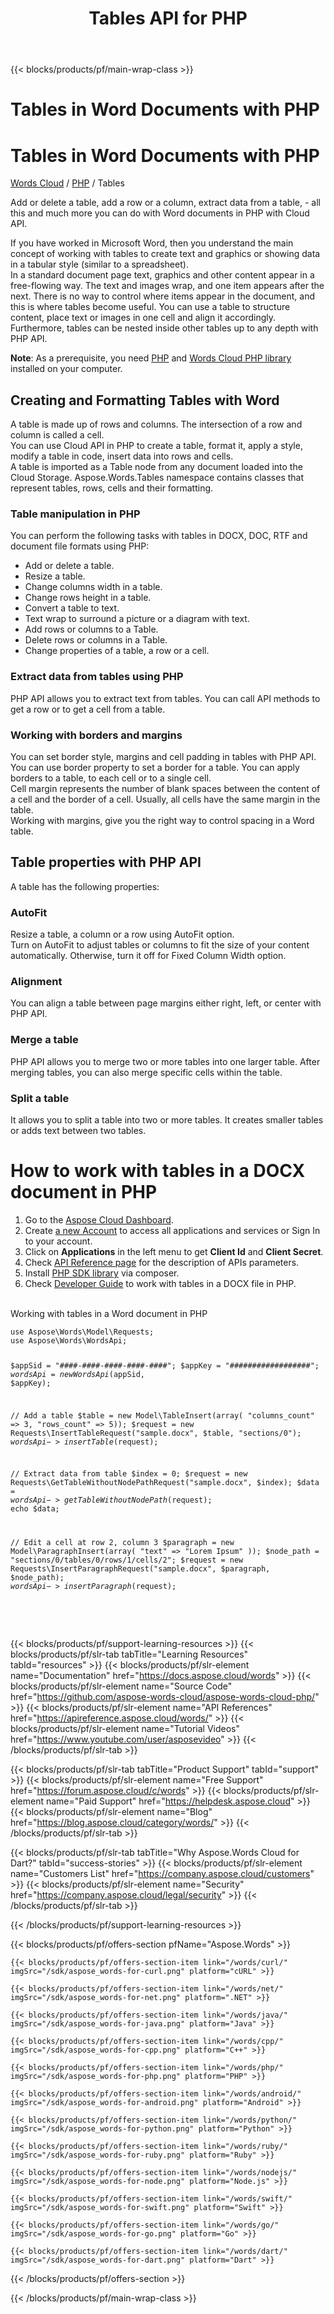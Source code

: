 ﻿---
title: Tables API for PHP 
description: Tables in Word Documents in PHP with Cloud API. Add a table, add a row, extract data from a table, etc.
weight: 40
url: /php/tables
---

{{< blocks/products/pf/main-wrap-class >}}
<div id="fh">
<div class="container">
<div class="row">
<h1>Tables in Word Documents with PHP</h1>
</div>
</div>
</div>
<div class="wmh">
<div class="container">
<div class="row">
<h1>Tables in Word Documents with PHP</h1>
</div>
</div>
</div>
<div id="fm" data-nosnippet="">
<div class="container">
<div class="row">
<p class="navbar-text"><a href="/words/family/">Words Cloud</a> / <a id="sdk" href="/words/php/"> PHP</a> / Tables</p>
</div>
</div>
</div>
<div class="wgray">
<div class="container">
<div class="row">
<div class="w"><p>Add or delete a table, add a row or a column,  extract data from a table, - all this and much more you can do with Word documents in PHP with Cloud API.</p>
<p>If you have worked in Microsoft Word, then you understand the main concept of working with tables to create text and graphics or showing data in a tabular
	style (similar to a spreadsheet).<br/>
	In a standard document page text, graphics and other content appear in a free-flowing way. The text and images wrap, and one item appears after the next. There is
	no way to control where items appear in the document, and this is where tables become useful. You can use a table to structure content, place text or images
	in one cell and align it accordingly. Furthermore, tables can be nested inside other tables up to any depth with PHP API.</p>
<strong>Note</strong>: As a prerequisite, you need <a href="https://www.php.net/downloads.php" target="_blank" rel="noopener">PHP</a> and <a href="https://packagist.org/packages/aspose-cloud/aspose-words-cloud" target="_blank" rel="noopener">Words Cloud PHP library</a> installed on your computer.
<h2>Creating and Formatting Tables with Word</h2>
<p>A table is made up of rows and columns. The intersection of a row and column is called a cell.<br/>
	You can use Cloud API in PHP to create a table, format it, apply a style, modify a table in code, insert data into rows and cells.<br/>
	A table is imported as a Table node from any document loaded into the Cloud Storage. Aspose.Words.Tables namespace contains classes that represent tables,
	rows, cells and their formatting.</p>
<h3>Table manipulation in PHP</h3>
<p>You can perform the following tasks with tables in DOCX, DOC, RTF and document file formats using PHP:</p>
<ul>
<li>Add or delete a table.</li>
<li>Resize a table.</li>
<li>Change columns width in a table.</li>
<li>Change rows height in a table.</li>
<li>Convert a table to text.</li>
<li>Text wrap to surround a picture or a diagram with text.</li>
<li>Add rows or columns to a Table.</li>
<li>Delete rows or columns in a Table.</li>
<li>Change properties of a table, a row or a cell.</li>
</ul>
<h3>Extract data from tables using PHP</h3>
<p>PHP API allows you to extract text from tables. You can call API methods to get a row or to get a cell from a table.</p>
<h3>Working with borders and margins</h3>
<p>You can set border style, margins and cell padding in tables with PHP API. You can use border property to set a border for a table. You can apply borders
	to a table, to each cell or to a single cell.<br/>
	Cell margin represents the number of blank spaces between the content of a cell and the border of a cell. Usually, all cells have the same margin in the
	table.<br/>
	Working with margins, give you the right way to control spacing in a Word table.</p>
<h2>Table properties with PHP API</h2>
<p>A table has the following properties:</p>
<h3>AutoFit</h3>
<p>Resize a table, a column or a row using AutoFit option.<br/>
	Turn on AutoFit to adjust tables or columns to fit the size of your content automatically. Otherwise, turn it off for Fixed Column Width option.</p>
<h3>Alignment</h3>
<p>You can align a table between page margins either right, left, or center with PHP API.</p>
<h3>Merge a table</h3>
<p>PHP API allows you to merge two or more tables into one larger table. After merging tables, you can also merge specific cells within the table.</p>
<h3>Split a table</h3>
<p>It allows you to split a table into two or more tables. It creates smaller tables or adds text between two tables.</p>
<h1>How to work with tables in a DOCX document in PHP</h1>
<ol>
<li>Go to the <a target="_blank" href="https://dashboard.aspose.cloud/">Aspose Cloud Dashboard</a>.</li>
<li>Create <a target="_blank" href="https://docs.aspose.cloud/display/storagecloud/Creating+and+Managing+Account">a new Account</a> to access all applications and services or Sign In to your account.</li>
<li>Click on <strong>Applications</strong> in the left menu to get <strong>Client Id</strong> and <strong>Client Secret</strong>.</li>
<li>Check <a target="_blank" href="https://apireference.aspose.cloud/words/#/Tables">API Reference page</a> for the description of APIs parameters.</li>
<li>Install <a href="https://packagist.org/packages/aspose-cloud/aspose-words-cloud" target="_blank" rel="noopener">PHP SDK library</a> via composer.</li>	<li>Check <a href="https://docs.aspose.cloud/display/wordscloud/Working+with+Tables" target="_blank">Developer Guide</a> to work with tables in a DOCX file in PHP.</li>
</ol>
<br/>
<div class="codeblock nf">
<div class="codeheader">Working with tables in a Word document in PHP</div>
<pre data-nosnippet><code class="php hljs" >use Aspose\Words\Model\Requests;
use Aspose\Words\WordsApi;

$appSid = "####-####-####-####-####";
$appKey = "##################";
$wordsApi = new WordsApi($appSid, $appKey);

// Add a table
$table = new Model\TableInsert(array(
	"columns_count" => 3,
	"rows_count" => 5));
$request = new Requests\InsertTableRequest("sample.docx", $table, "sections/0");
$wordsApi->insertTable($request);

// Extract data from table
$index = 0;
$request = new Requests\GetTableWithoutNodePathRequest("sample.docx", $index);
$data = $wordsApi->getTableWithoutNodePath($request);
echo $data;

// Edit a cell at row 2, column 3
$paragraph = new Model\ParagraphInsert(array(
	"text" => "Lorem Ipsum"
));
$node_path = "sections/0/tables/0/rows/1/cells/2";
$request = new Requests\InsertParagraphRequest("sample.docx", $paragraph, $node_path);
$wordsApi->insertParagraph($request);</code></pre>
</div>
<br /><br /></div>
</div>
</div>
<div class="container-fluid">
<div class="row"></div>
</div>
</div>

{{< blocks/products/pf/support-learning-resources >}}
{{< blocks/products/pf/slr-tab tabTitle="Learning Resources" tabId="resources" >}}
{{< blocks/products/pf/slr-element name="Documentation" href="https://docs.aspose.cloud/words" >}}
{{< blocks/products/pf/slr-element name="Source Code" href="https://github.com/aspose-words-cloud/aspose-words-cloud-php/" >}}
{{< blocks/products/pf/slr-element name="API References" href="https://apireference.aspose.cloud/words/" >}}
{{< blocks/products/pf/slr-element name="Tutorial Videos" href="https://www.youtube.com/user/asposevideo" >}}
{{< /blocks/products/pf/slr-tab >}}

{{< blocks/products/pf/slr-tab tabTitle="Product Support" tabId="support" >}}
{{< blocks/products/pf/slr-element name="Free Support" href="https://forum.aspose.cloud/c/words" >}}
{{< blocks/products/pf/slr-element name="Paid Support" href="https://helpdesk.aspose.cloud" >}}
{{< blocks/products/pf/slr-element name="Blog" href="https://blog.aspose.cloud/category/words/" >}}
{{< /blocks/products/pf/slr-tab >}}

{{< blocks/products/pf/slr-tab tabTitle="Why Aspose.Words Cloud for Dart?" tabId="success-stories" >}}
{{< blocks/products/pf/slr-element name="Customers List" href="https://company.aspose.cloud/customers" >}}
{{< blocks/products/pf/slr-element name="Security" href="https://company.aspose.cloud/legal/security" >}}
{{< /blocks/products/pf/slr-tab >}}

{{< /blocks/products/pf/support-learning-resources >}}

{{< blocks/products/pf/offers-section pfName="Aspose.Words" >}}

    {{< blocks/products/pf/offers-section-item link="/words/curl/" imgSrc="/sdk/aspose_words-for-curl.png" platform="cURL" >}}
	
    {{< blocks/products/pf/offers-section-item link="/words/net/" imgSrc="/sdk/aspose_words-for-net.png" platform=".NET" >}}
	
    {{< blocks/products/pf/offers-section-item link="/words/java/" imgSrc="/sdk/aspose_words-for-java.png" platform="Java" >}}
	
	{{< blocks/products/pf/offers-section-item link="/words/cpp/" imgSrc="/sdk/aspose_words-for-cpp.png" platform="C++" >}}
	
    {{< blocks/products/pf/offers-section-item link="/words/php/" imgSrc="/sdk/aspose_words-for-php.png" platform="PHP" >}}
	
	{{< blocks/products/pf/offers-section-item link="/words/android/" imgSrc="/sdk/aspose_words-for-android.png" platform="Android" >}}
	
    {{< blocks/products/pf/offers-section-item link="/words/python/" imgSrc="/sdk/aspose_words-for-python.png" platform="Python" >}}
	
    {{< blocks/products/pf/offers-section-item link="/words/ruby/" imgSrc="/sdk/aspose_words-for-ruby.png" platform="Ruby" >}}
	
    {{< blocks/products/pf/offers-section-item link="/words/nodejs/" imgSrc="/sdk/aspose_words-for-node.png" platform="Node.js" >}}
	
	{{< blocks/products/pf/offers-section-item link="/words/swift/" imgSrc="/sdk/aspose_words-for-swift.png" platform="Swift" >}}
	
	{{< blocks/products/pf/offers-section-item link="/words/go/" imgSrc="/sdk/aspose_words-for-go.png" platform="Go" >}}

    {{< blocks/products/pf/offers-section-item link="/words/dart/" imgSrc="/sdk/aspose_words-for-dart.png" platform="Dart" >}}
{{< /blocks/products/pf/offers-section >}}

{{< /blocks/products/pf/main-wrap-class >}}
